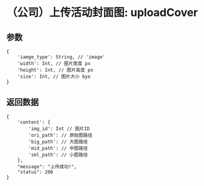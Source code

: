 # （公司）上传活动封面图: uploadCover

## 参数

    {
        'iamge_type': String, // 'image'
        'width': Int, // 图片宽度 px
        'height': Int, // 图片高度 px
        'size': Int, // 图片大小 bye
    }

## 返回数据

    {
        'content': {
            'img_id': Int // 图片ID
            'ori_path': // 原始图路径
            'big_path': // 大图路径
            'mid_path': // 中图路径
            'sml_path': // 小图路径
        },
        "message": "上传成功!",
        "status": 200
    }  
